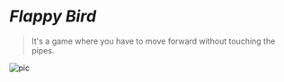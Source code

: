 # *Flappy Bird*

> It's a game where you have to move forward without touching the pipes.

![pic](link)
